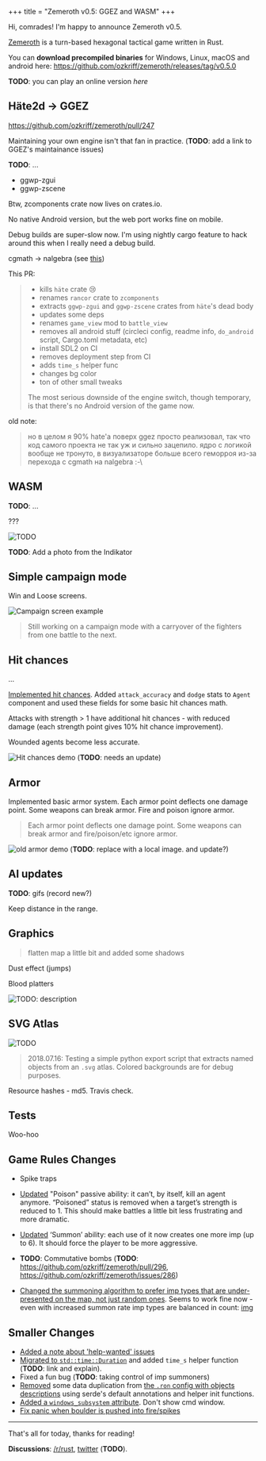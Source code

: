 +++
title = "Zemeroth v0.5: GGEZ and WASM"
+++

Hi, comrades! I'm happy to announce Zemeroth v0.5.

[Zemeroth] is a turn-based hexagonal tactical game written in Rust.

You can **download precompiled binaries** for Windows, Linux, macOS and android here:
<https://github.com/ozkriff/zemeroth/releases/tag/v0.5.0>

__TODO__: you can play an online version _here_

## Häte2d -> GGEZ

<https://github.com/ozkriff/zemeroth/pull/247>

Maintaining your own engine isn't that fan in practice.
(__TODO__: add a link to GGEZ's maintainance issues)

__TODO__: ...

- ggwp-zgui
- ggwp-zscene

Btw, zcomponents crate now lives on crates.io.

No native Android version, but the web port works fine on mobile.

Debug builds are super-slow now.
I'm using nightly cargo feature to hack around this when I really need a debug build.

cgmath -> nalgebra
(see [this](https://users.rust-lang.org/t/cgmath-looking-for-new-maintainers/20406))

This PR:

> - kills `häte` crate :cry: 
> - renames `rancor` crate to `zcomponents`
> - extracts `ggwp-zgui` and `ggwp-zscene` crates from `häte`'s dead body
> - updates some deps
> - renames `game_view` mod to `battle_view`
> - removes all android stuff (circleci config, readme info, `do_android` script,
>   Cargo.toml metadata, etc)
> - install SDL2 on CI
> - removes deployment step from CI
> - adds `time_s` helper func
> - changes bg color
> - ton of other small tweaks
>
> The most serious downside of the engine switch, though temporary,
> is that there's no Android version of the game now.

old note:

> но в целом я 90% hate'а поверх ggez просто реализовал,
> так что код самого проекта не так уж и сильно зацепило.
> ядро с логикой вообще не тронуто, в визуализаторе больше всего
> геморроя из-за перехода с cgmath на nalgebra :-\

## WASM

__TODO__: ...

???

![TODO](2019-01-29--web-port-vs-native.jpg)

__TODO__: Add a photo from the Indikator

## Simple campaign mode

Win and Loose screens.

![Campaign screen example](2018-11-15--first-iteration-of-a-campaign-mode.png)

> Still working on a campaign mode with a carryover of the fighters
> from one battle to the next.

## Hit chances

...

[Implemented hit chances](https://github.com/ozkriff/zemeroth/pull/370).
Added `attack_accuracy`  and  `dodge`  stats to  `Agent`  component
and used these fields for some basic hit chances math.

Attacks with strength > 1 have additional hit chances - with reduced damage
(each strength point gives 10% hit chance improvement).

Wounded agents become less accurate.

![Hit chances demo](2018-09-29--old-hit-chances-demo.gif)
(__TODO__: needs an update)

## Armor

Implemented basic armor system.
Each armor point deflects one damage point.
Some weapons can break armor.
Fire and poison ignore armor.

> Each armor point deflects one damage point.
> Some weapons can break armor and fire/poison/etc ignore armor.

![old armor demo](2018-09-16--old-armor-demo.gif)
(__TODO__: replace with a local image. and update?)

## AI updates

__TODO__: gifs (record new?)

Keep distance in the range.

## Graphics

> flatten map a little bit and added some shadows

Dust effect (jumps)

Blood platters

![__TODO__: description](agents-inkscape-mockup.jpeg)

## SVG Atlas

![TODO](2018-07-16--svg-atlas-test.png)

> 2018.07.16: Testing a simple python export script that extracts named objects
> from an `.svg` atlas. Colored backgrounds are for debug purposes.

Resource hashes - md5. Travis check.

## Tests

Woo-hoo

## Game Rules Changes

- Spike traps

- [Updated](https://github.com/ozkriff/zemeroth/pull/351) "Poison" passive ability:
  it can’t, by itself, kill an agent anymore.
  “Poisoned” status is removed when a target’s strength is reduced to 1.
  This should make battles a little bit less frustrating and more dramatic.

- [Updated](https://github.com/ozkriff/zemeroth/pull/349) ‘Summon’ ability:
  each use of it now creates one more imp (up to 6).
  It should force the player to be more aggressive.

- __TODO__: Commutative bombs (__TODO__: <https://github.com/ozkriff/zemeroth/pull/296>,
  <https://github.com/ozkriff/zemeroth/issues/286>)

- [Changed the summoning algorithm to prefer imp types that are under-presented
  on the map, not just random ones](https://twitter.com/ozkriff/status/1040321852495863808).
  Seems to work fine now - even with increased summon rate imp types
  are balanced in count:
  [img](2018-09-14--map-lines.png)

## Smaller Changes

- [Added a note about 'help-wanted' issues](https://github.com/ozkriff/zemeroth/pull/226)
- [Migrated to `std::time::Duration`](https://github.com/ozkriff/zemeroth/pull/229)
  and added `time_s` helper function (__TODO__: link and explain).
- Fixed a fun bug (__TODO__: taking control of imp summoners)
- [Removed](https://github.com/ozkriff/zemeroth/pull/365) some data duplication
  from [the `.ron` config with objects descriptions](https://github.com/ozkriff/zemeroth_assets/blob/69e6fb34c/objects.ron)
  using serde's default annotations and helper init functions.
- [Added a `windows_subsystem` attribute](https://github.com/ozkriff/zemeroth/pull/220).
  Don't show cmd window.
- [Fix panic when boulder is pushed into fire/spikes](https://github.com/ozkriff/zemeroth/pull/233)

------

That's all for today, thanks for reading!

**Discussions**:
[/r/rust](__TODO__),
[twitter](__TODO__) (__TODO__).

[Zemeroth]: https://github.com/ozkriff/zemeroth
